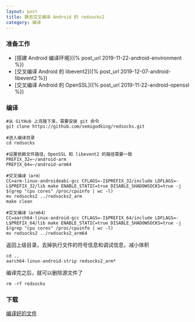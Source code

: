 ```yaml
---
layout: post
title: 静态交叉编译 Android 的 redsocks2
category: 编译
---
```


### 准备工作
- [搭建 Android 编译环境]({% post_url 2019-11-22-android-environment %})
- [交叉编译 Android 的 libevent2]({% post_url 2019-12-07-android-libevent2 %})
- [交叉编译 Android 的 OpenSSL]({% post_url 2019-11-22-android-openssl %})

### 编译
```shell
#从 GitHub 上克隆下来，需要安装 git 命令
git clone https://github.com/semigodking/redsocks.git

#进入编译目录
cd redsocks

#设置依赖文件路径，OpenSSL 和 libevent2 的路径需要一致
PREFIX_32=~/android-arm
PREFIX_64=~/android-arm64

#交叉编译（arm）
CC=arm-linux-androideabi-gcc CFLAGS=-I$PREFIX_32/include LDFLAGS=-L$PREFIX_32/lib make ENABLE_STATIC=true DISABLE_SHADOWSOCKS=true -j $(grep "cpu cores" /proc/cpuinfo | wc -l)
mv redsocks2 ../redsocks2_arm
make clean

#交叉编译（arm64）
CC=aarch64-linux-android-gcc CFLAGS=-I$PREFIX_64/include LDFLAGS=-L$PREFIX_64/lib make ENABLE_STATIC=true DISABLE_SHADOWSOCKS=true -j $(grep "cpu cores" /proc/cpuinfo | wc -l)
mv redsocks2 ../redsocks2_arm64
```

返回上级目录，去掉执行文件的符号信息和调试信息，减小体积
```shell
cd ..
aarch64-linux-android-strip redsocks2_arm*
```

编译完之后，就可以删除源文件了
```shell
rm -rf redsocks
```

### 下载
[编译好的文件](/assets/android-redsocks2.tgz)

